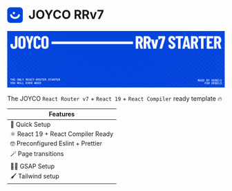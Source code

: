 # <img src="./public/JOYCO.png" alt="JOYCO Logo" height="36" width="36" align="top" />&nbsp;&nbsp;JOYCO RRv7

![banner.png](./public/banner.png)

The JOYCO `React Router v7` + `React 19` + `React Compiler` ready template 🔥

| Features               |
| ---------------------- |
| 🚀 Quick Setup         |
| ⚛ React 19 + React Compiler Ready |
| 🤓 Preconfigured Eslint + Prettier |
| 🪄 Page transitions |
| 🦸‍♂️ GSAP Setup |
| 🖌️ Tailwind setup |